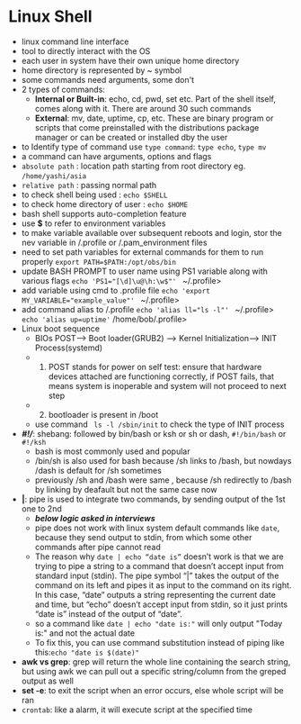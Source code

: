 # Linux Shell

- linux command line interface
- tool to directly interact with the OS
- each user in system have their own unique home directory
- home directory is represented by ~ symbol
- some commands need arguments, some don't
- 2 types of commands:
  - **Internal or Built-in**: echo, cd, pwd, set etc. Part of the shell itself, comes along with it. There are around 30 such commands
  - **External**: mv, date, uptime, cp, etc. These are binary program or scripts that come preinstalled with the distributions package manager or can be created or installed dby the user
- to Identify type of command use `type command`: `type echo`, `type mv`
- a command can have arguments, options and flags
- `absolute path` : location path starting from root directory eg. `/home/yashi/asia`
- `relative path` : passing normal path
- to check shell being used : `echo $SHELL`
- to check home directory of user : `echo $HOME`
- bash shell supports auto-completion feature   
- use **$** to refer to environment variables
- to make variable available over subsequent reboots and login, stor the nev variable in /.profile or /.pam_environment files
- need to set path variables for external commands for them to run properly `export PATH=$PATH:/opt/obs/bin`
- update BASH PROMPT to user name using PS1 variable along with various flags
  `echo 'PS1="[\d]\u@\h:\w$"' ` ~/.profile>
- add variable using cmd to .profile file
  `echo 'export MY_VARIABLE="example_value"' ` ~/.profile>
- add command alias to /.profile
  `echo 'alias ll="ls -l"' ` ~/.profile>
  `echo 'alias up=uptime'` /home/bob/.profile>
- Linux boot sequence
  - BIOs POST--> Boot loader(GRUB2) --> Kernel Initialization--> INIT Process(systemd)
  - 1. POST stands for power on self test: ensure that hardware devices attached are functioning correctly, if POST fails, that means system is inoperable and system will not proceed to next step
  - 2. bootloader is present in /boot 
  - use command ` ls -l /sbin/init` to check the type of INIT process
- ***#!/***: shebang: followed by bin/bash or ksh or sh or dash, `#!/bin/bash` or `#!/ksh`
  - bash is most commonly used and popular
  - /bin/sh is also used for bash because /sh links to /bash, but nowdays /dash is default for /sh sometimes
  - previously /sh and /bash were same , because /sh redirectly to /bash by linking by deafault but not the same case now
- **|**: pipe is used to integrate two commands, by sending output of the 1st one to 2nd 
  - ***below logic asked in interviews***
  - pipe does not work with linux system default commands like `date`, because they send output to stdin, from which some other commands after pipe cannot read
  - The reason why `date | echo “date is”` doesn’t work is that we are trying to pipe a string to a command that doesn’t accept input from standard input (stdin). The pipe symbol “|” takes the output of the command on its left and pipes it as input to the command on its right. In this case, “date” outputs a string representing the current date and time, but “echo” doesn’t accept input from stdin, so it just prints “date is” instead of the output of “date”. 
  - so a command like `date | echo "date is:"` will only output "Today is:" and not the actual date
  - To fix this, you can use command substitution instead of piping like this:`echo "date is $(date)"`
- **awk vs grep**: grep will return the whole line containing the search string, but using awk we can pull out a specific string/column from the greped output as well 
- **set -e**: to exit the script when an error occurs, else whole script will be ran
- `crontab`: like a alarm, it will execute script at the specified time